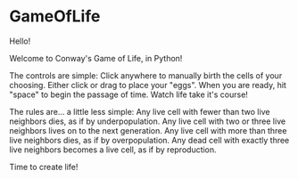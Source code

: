 # GameOfLife

Hello!

Welcome to Conway's Game of Life, in Python!

The controls are simple:
Click anywhere to manually birth the cells of your choosing. Either click or drag to place your "eggs".
When you are ready, hit "space" to begin the passage of time. Watch life take it's course!

The rules are... a little less simple:
Any live cell with fewer than two live neighbors dies, as if by underpopulation.
Any live cell with two or three live neighbors lives on to the next generation.
Any live cell with more than three live neighbors dies, as if by overpopulation.
Any dead cell with exactly three live neighbors becomes a live cell, as if by reproduction.

Time to create life!

